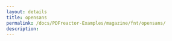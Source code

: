 ```yaml
---
layout: details
title: opensans
permalink: /docs/PDFreactor-Examples/magazine/fnt/opensans/
description: 
---
```





